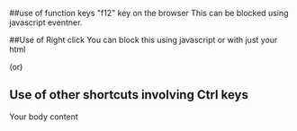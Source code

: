 ##use of function keys "f12" key on the browser This can be blocked using javascript eventner.


<script >
    $(document).keydown(function(e){
   if(e.which === 123){
       return false;
      }
    });
</script> 


##Use of Right click You can block this using javascript or with just your html 

  <html oncontextmenu="return false">
  </html>

 (or)

 <script>
    $(document).bind("contextmenu",function(e) { 
       e.preventDefault();
    });
  </script>

## Use of other shortcuts involving Ctrl keys 

   <body oncontextmenu="return false" onkeydown="return false;" onmousedown="return false;">
         Your body content
   </body>
